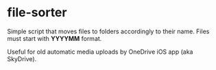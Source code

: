 # file-sorter
Simple script that moves files to folders accordingly to their name. Files must start with **YYYYMM** format.

Useful for old automatic media uploads by OneDrive iOS app (aka SkyDrive).
